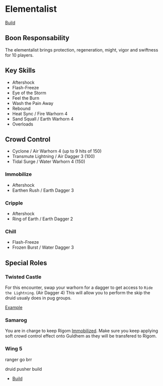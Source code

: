 # Elementalist

[Build](http://gw2skills.net/editor/?PGhEgEWGBrh5wYYlYSfd16B-zRRYQBlpGNdmlR1FQ6JgvHkQZD8WafzC-e)

## Boon Responsability

The elementalist brings protection, regeneration, might, vigor and swiftness for 10 players.

## Key Skills

- Aftershock
- Flash-Freeze
- Eye of the Storm
- Feel the Burn
- Wash the Pain Away
- Rebound
- Heat Sync / Fire Warhorn 4
- Sand Squall / Earth Warhorn 4
- Overloads

## Crowd Control

- Cyclone / Air Warhorn 4 (up to 9 hits of 150)
- Transmute Lightning / Air Dagger 3 (100)
- Tidal Surge / Water Warhorn 4 (150)

### Immobilize

- Aftershock
- Earthen Rush / Earth Dagger 3

### Cripple

- Aftershock
- Ring of Earth / Earth Dagger 2

### Chill

- Flash-Freeze
- Frozen Burst / Water Dagger 3

## Special Roles

### Twisted Castle

For this encounter, swap your warhorn for a dagger to get access to `Ride the Lightning`. (Air Dagger 4)
This will allow you to perform the skip the druid usualy does in pug groups.

[Example](https://youtu.be/sN0EI6dOigc)

### Samarog

You are in charge to keep Rigom [Immobilized](#immobilize). Make sure you keep applying soft crowd control effect onto Guldhem as they will be transfered to Rigom.

### Wing 5

ranger go brr

druid pusher build
- [Build](http://gw2skills.net/editor/?POhAYNlVwSYKsGGJO2TetMA-zRJYqR1fhkaEUdRleq67BJU+bp9NL-e)